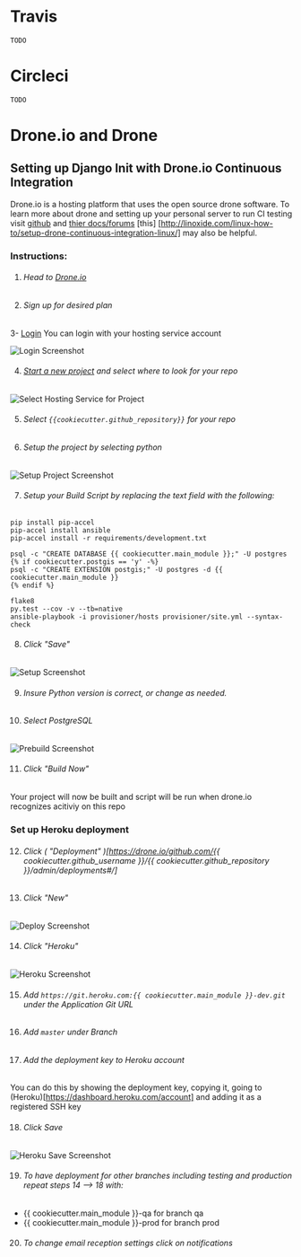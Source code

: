 # Travis

	TODO

# Circleci

	TODO

# Drone.io and Drone

## Setting up Django Init with Drone.io Continuous Integration

Drone.io is a hosting platform that uses the open source drone software. 
To learn more about drone and setting up your personal server to run CI testing visit [github](https://github.com/drone/drone) and [thier docs/forums](http://readme.drone.io/community/overview/) [this] [http://linoxide.com/linux-how-to/setup-drone-continuous-integration-linux/] may also be helpful. 

### Instructions:
1. ###### Head to [Drone.io](https://drone.io)

2. ###### Sign up for desired plan

3- [Login](https://drone.io/login)
You can login with your hosting service account

![Login Screenshot](../img/continuous_integration/droneio/screenshots/login_shot.png)

4. ###### [Start a new project](https://drone.io/new) and select where to look for your repo
![Select Hosting Service for Project](../img/continuous_integration/droneio/screenshots/Hosting_Service_Project.png)

5. ###### Select ` {{cookiecutter.github_repository}} ` for your repo

6. ###### Setup the project by selecting python 
![Setup Project Screenshot](../img/continuous_integration/droneio/screenshots/Setup_Project.png)

7. ###### Setup your Build Script by replacing the text field with the following: 
 
```
pip install pip-accel
pip-accel install ansible
pip-accel install -r requirements/development.txt

psql -c "CREATE DATABASE {{ cookiecutter.main_module }};" -U postgres
{% if cookiecutter.postgis == 'y' -%}
psql -c "CREATE EXTENSION postgis;" -U postgres -d {{ cookiecutter.main_module }}
{% endif %}

flake8
py.test --cov -v --tb=native
ansible-playbook -i provisioner/hosts provisioner/site.yml --syntax-check
```

8. ###### Click "Save"
![Setup Screenshot](../img/continuous_integration/droneio/screenshots/Setup_Screenshot.png)

9. ###### Insure Python version is correct, or change as needed.

10. ###### Select PostgreSQL 
![Prebuild Screenshot](../img/continuous_integration/droneio/screenshots/Prebuild_Screenshot.png)

11. ###### Click "Build Now"
Your project will now be built and script will be run when drone.io recognizes acitiviy on this repo


### Set up Heroku deployment

12. ######  Click ( "Deployment" )[https://drone.io/github.com/{{ cookiecutter.github_username }}/{{ cookiecutter.github_repository }}/admin/deployments#/]

13. ###### Click "New"
![Deploy Screenshot](../img/continuous_integration/droneio/screenshots/Deploy_Screenshot.png)

14. ###### Click "Heroku"
![Heroku Screenshot](../img/continuous_integration/droneio/screenshots/Heroku_Screenshot.png)

15. ###### Add `https://git.heroku.com:{{ cookiecutter.main_module }}-dev.git` under the Application Git URL

16. ###### Add `master` under Branch

17. ###### Add the deployment key to Heroku account
You can do this by showing the deployment key, copying it, going to (Heroku)[https://dashboard.heroku.com/account] and adding it as a registered SSH key

18. ###### Click Save
![Heroku Save Screenshot](../img/continuous_integration/droneio/screenshots/Heroku_Save_Screenshot.png)

19. ###### To have deployment for other branches including testing and production repeat steps 14 --> 18 with:
- {{ cookiecutter.main_module }}-qa for branch qa
- {{ cookiecutter.main_module }}-prod for branch prod

20. ###### To change email reception settings click on notifications














